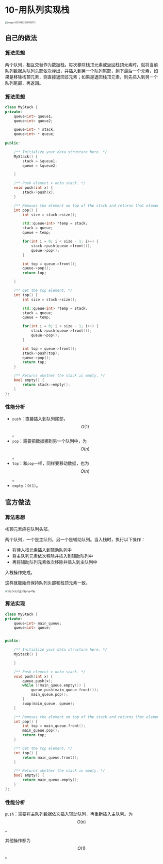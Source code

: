 # 10-用队列实现栈

<img src="https://crayon-1302863897.cos.ap-beijing.myqcloud.com/image/image-20210422200135721.png" alt="image-20210422200135721" style="zoom:50%;" />



## 自己的做法

### 算法思想

两个队列，相互交替作为数据栈。每次移除栈顶元素或返回栈顶元素时，就将当前队列数据从队列头部依次弹出，并插入到另一个队列尾部，剩下最后一个元素，如果是移除栈顶元素，则直接返回该元素；如果是返回栈顶元素，则先插入到另一个队列尾部，再返回。



### 算法思想

```c++
class MyStack {
private:
    queue<int> queue1;
    queue<int> queue2;

    queue<int> * stack;
    queue<int> * queue;
    
public:

    /** Initialize your data structure here. */
    MyStack() {
        stack = &queue1;
        queue = &queue2;

    }

    /** Push element x onto stack. */
    void push(int x) {
        stack->push(x);
    }

    /** Removes the element on top of the stack and returns that element. */
    int pop() {
        int size = stack->size();

        std::queue<int> *temp = stack;
        stack = queue;
        queue = temp;

        for(int i = 0; i < size - 1; i++) {
            stack->push(queue->front());
            queue->pop();
        }

        int top = queue->front();
        queue->pop();
        return top;

    }

    /** Get the top element. */
    int top() {
        int size = stack->size();

        std::queue<int> *temp = stack;
        stack = queue;
        queue = temp;

        for(int i = 0; i < size - 1; i++) {
            stack->push(queue->front());
            queue->pop();
        }

        int top = queue->front();
        stack->push(top);
        queue->pop();
        return top;
    }

    /** Returns whether the stack is empty. */
    bool empty() {
        return stack->empty();
    }
};
```



### 性能分析

- `push`：直接插入到队列尾部，$$O(1)$$。
- `pop`：需要把数据挪到另一个队列中，为$$O(n)$$。
- `top`：和`pop`一样，同样要移动数据，也为$$O(n)$$。
- `empty`：`O(1)`。



## 官方做法

### 算法思想

栈顶元素应在队列头部。

两个队列，一个是主队列，另一个是辅助队列。当入栈时，执行以下操作：

- 将待入栈元素插入到辅助队列中
- 将主队列元素依次移除并插入到辅助队列中
- 再将辅助队列元素依次移除并插入到主队列中

入栈操作完成。

这样就能始终保持队列头部和栈顶元素一致。

<img src="https://crayon-1302863897.cos.ap-beijing.myqcloud.com/image/21年04月22日20时41分47秒.gif" alt="21年04月22日20时41分47秒" style="zoom:50%;" />

### 算法实现

```c++
class MyStack {
private:
    queue<int> main_queue;
    queue<int> queue;


public:

    /** Initialize your data structure here. */
    MyStack() {

    }

    /** Push element x onto stack. */
    void push(int x) {
        queue.push(x);
        while (!main_queue.empty()) {
            queue.push(main_queue.front());
            main_queue.pop();
        }
        swap(main_queue, queue);
    }

    /** Removes the element on top of the stack and returns that element. */
    int pop() {
        int top = main_queue.front();
        main_queue.pop();
        return top;
    }

    /** Get the top element. */
    int top() {
        return main_queue.front();
    }

    /** Returns whether the stack is empty. */
    bool empty() {
        return main_queue.empty();
    }
};
```



### 性能分析

`push`：需要将主队列数据依次插入辅助队列，再重新插入主队列。为$$O(n)$$。

其他操作都为$$O(1)$$。

